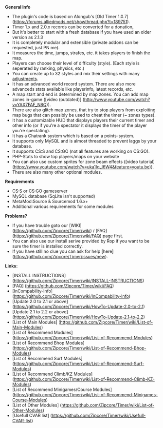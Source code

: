 **General Info**

* The plugin's code is based on Alongub's [Old Timer 1.0.7] (https://forums.alliedmods.net/showthread.php?t=189751).
* Timer 1.x and 2.0.x records can be converted for a donation, 
 * But it's better to start with a fresh database if you have used an older version as 2.1.3
* It is completely modular and extensible (private addons can be requested, just PN me).
* It measures the time, jumps, strafes,  etc. it takes players to finish the map.
* Players can choose their level of difficulty (style). (Each style is seperated by ranking, physics, etc.)
* You can create up to 32 styles and mix their settings with many [adjustments](https://github.com/Zipcore/Timer/blob/master/docs/modules/timer-physics.txt).
* It has an advanced world record system. There are also more advanceds stats available like playerinfo, latest records, etc.
* A map start and end is determined by map zones. You can add map zones in-game ([video (outdated)] (http://www.youtube.com/watch?v=YAX7FAF_N8Q)). 
* There are also glitch map zones, that try to stop players from exploiting map bugs that can possibly be used to cheat the timer (~ zones types).
* It has a customizable HUD that displays players their current timer and other info (or if you're a spectator it displays the timer of the player you're spectating).
* It has a Chatrank system which is based on a points-system.
* It supports only MySQL and is almost threaded to prevent laggs by your database.
* It supports CS:S and CS:GO (not all features are working on CS:GO).
* PHP-Stats to show top players/maps on your website
* You can also use custom sprites for zone beam effects ([video tutorial] (https://www.youtube.com/watch?v=uka1Iq_I6W4&feature=youtu.be)).
* There are also many other optional modules.

**Requirements**
* CS:S or CS:GO gameserver
* MySQL database (SqLite isn't supported)
* MetaMod:Source & Sourcemod 1.6.x+
* Additional various requirements for some modules

**Problems?**
* If you have trouble goto our [WIKI] (https://github.com/Zipcore/Timer/wiki) / [FAQ] (https://github.com/Zipcore/Timer/wiki/FAQ) page first.
* You can also use our install serive provided by Rop if you want to be sure the timer is installed correctly.
* If you have still no clue you can ask for help [here] (https://github.com/Zipcore/Timer/issues/new).

**Links:**
* [INSTALL INSTRUCTIONS] (https://github.com/Zipcore/Timer/wiki/INSTALL-INSTRUCTIONS)
* [FAQ] (https://github.com/Zipcore/Timer/wiki/FAQ)
* [InCompability-Info] (https://github.com/Zipcore/Timer/wiki/InCompability-Info)
* [Update 2.0 to 2.1 or above] (https://github.com/Zipcore/Timer/wiki/HowTo-Update-2.0-to-2.1)
* [Update 2.1 to 2.2 or above] (https://github.com/Zipcore/Timer/wiki/HowTo-Update-2.1-to-2.2)
* [List of Main Modules] (https://github.com/Zipcore/Timer/wiki/List-of-Main-Modules)
* [List of Recommend Modules] (https://github.com/Zipcore/Timer/wiki/List-of-Recommend-Modules)
* [List of Recommend Bhop Modules] (https://github.com/Zipcore/Timer/wiki/List-of-Recommend-Bhop-Modules)
* [List of Recommend Surf Modules] (https://github.com/Zipcore/Timer/wiki/List-of-Recommend-Surf-Modules)
* [List of Recommend Climb/KZ Modules] (https://github.com/Zipcore/Timer/wiki/List-of-Recommend-Climb-KZ-Modules)
* [List of Recommend Minigames/Course Modules] (https://github.com/Zipcore/Timer/wiki/List-of-Recommend-Minigames-Course-Modules)
* [List of Other Modules] (https://github.com/Zipcore/Timer/wiki/List-of-Other-Modules)
* [Usefull CVAR list] (https://github.com/Zipcore/Timer/wiki/Usefull-CVAR-list)